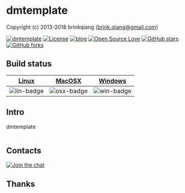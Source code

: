 # dmtemplate

Copyright (c) 2013-2018 brinkqiang (brink.qiang@gmail.com)

[![dmtemplate](https://img.shields.io/badge/brinkqiang-dmtemplate-blue.svg?style=flat-square)](https://github.com/brinkqiang/dmtemplate)
[![License](https://img.shields.io/badge/license-MIT-brightgreen.svg)](https://github.com/brinkqiang/dmtemplate/blob/master/LICENSE)
[![blog](https://img.shields.io/badge/Author-Blog-7AD6FD.svg)](https://brinkqiang.github.io/)
[![Open Source Love](https://badges.frapsoft.com/os/v3/open-source.png)](https://github.com/brinkqiang)
[![GitHub stars](https://img.shields.io/github/stars/brinkqiang/dmtemplate.svg?label=Stars)](https://github.com/brinkqiang/dmtemplate) 
[![GitHub forks](https://img.shields.io/github/forks/brinkqiang/dmtemplate.svg?label=Fork)](https://github.com/brinkqiang/dmtemplate)

## Build status
| [Linux][lin-link] | [MacOSX][osx-link] | [Windows][win-link] |
| :---------------: | :----------------: | :-----------------: |
| ![lin-badge]      | ![osx-badge]       | ![win-badge]        |

[lin-badge]: https://travis-ci.org/brinkqiang/dmtemplate.svg?branch=master "Travis build status"
[lin-link]:  https://travis-ci.org/brinkqiang/dmtemplate "Travis build status"
[osx-badge]: https://travis-ci.org/brinkqiang/dmtemplate.svg?branch=master "Travis build status"
[osx-link]:  https://travis-ci.org/brinkqiang/dmtemplate "Travis build status"
[win-badge]: https://ci.appveyor.com/api/projects/status/github/brinkqiang/dmtemplate?branch=master&svg=true "AppVeyor build status"
[win-link]:  https://ci.appveyor.com/project/brinkqiang/dmtemplate "AppVeyor build status"

## Intro
dmtemplate
```cpp
```
## Contacts
[![Join the chat](https://badges.gitter.im/brinkqiang/dmtemplate/Lobby.svg)](https://gitter.im/brinkqiang/dmtemplate)

## Thanks
